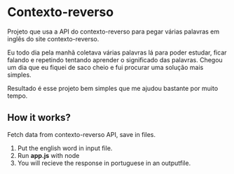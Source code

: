 # Contexto-reverso
Projeto que usa a API do contexto-reverso para pegar várias palavras em inglês do site contexto-reverso. 

Eu todo dia pela manhã coletava várias palavras lá para poder estudar, ficar falando e repetindo tentando aprender o significado das palavras. Chegou um dia que eu fiquei de saco cheio e fui procurar uma solução mais simples.

Resultado é esse projeto bem simples que me ajudou bastante por muito tempo.

## How it works?
Fetch data from contexto-reverso API, save in files.

1. Put the english word in input file.
2. Run __app.js__ with node
3. You will recieve the response in portuguese in an outputfile.
